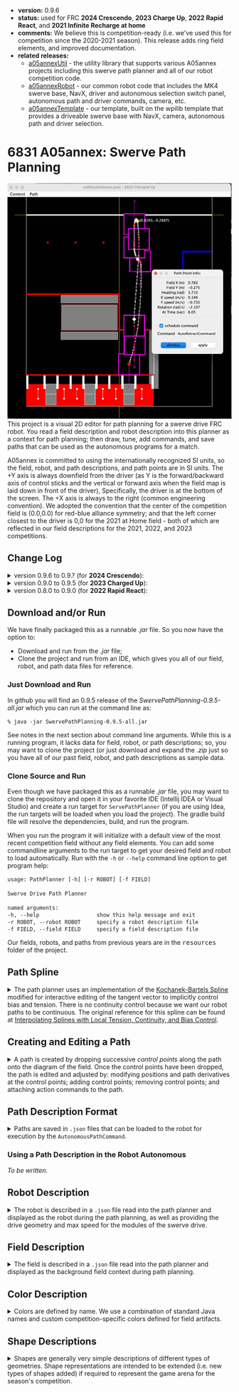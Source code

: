 * **version:** 0.9.6
* **status:** used for FRC **2024 Crescendo**, **2023 Charge Up**, **2022 Rapid React**, and **2021 Infinite Recharge at home**
* **comments:** We believe this is competition-ready (i.e. we've used this for competition since the 2020-2021
  season). This release adds ring field elements, and improved documentation.
* **related releases:**
  * [a05annexUtil](https://github.com/A05annex/a05annexUtil) - the utility library that supports various A05annex
    projects including this swerve path planner and all of our robot competition code.
  * [a05annexRobot](https://github.com/A05annex/a05annexRobot) - our common robot code that includes the MK4 swerve
    base, NavX, driver and autonomous selection switch panel, autonomous path and driver commands, camera, etc.
  * [a05annexTemplate](https://github.com/A05annex/a05annexTemplate) - our template, built on the wpilib template
    that provides a driveable swerve base with NavX, camera, autonomous path and driver selection.

# 6831 A05annex: Swerve Path Planning

![alt text](./resources/swerve-path-planner.jpg "Swerve Path Planner")
This project is a visual 2D editor for path planning for a swerve drive FRC robot. You read a field description
and robot description into this planner as a context for path planning; then draw, tune, add commands, and
save paths that can be used as the autonomous programs for a match.

A05annex is committed to using the internationally recognized SI units, so the field, robot, and path
descriptions, and path points are in SI units. The +Y axis is always downfield from the driver (as Y is
the forward/backward axis of control sticks and the vertical or forward axis when the field map is laid
down in front of the driver), Specifically, the driver is at the bottom of the screen. The +X axis is
always to the right (common engineering convention). We adopted
the convention that the center of the competition field is (0.0,0.0) for red-blue alliance symmetry; and
that the left corner closest to the driver is 0,0 for the 2021 at Home field - both of which are reflected
in our field descriptions for the 2021, 2022, and 2023 competitions.

## Change Log

<details>
  <summary>version 0.9.6 to 0.9.? (for <b>2024 Crescendo</b>):</summary>

  * added <b>2024 Crescendo</b> field description, and 2024 robot descriptions;
</details>
<details>
  <summary>version 0.9.0 to 0.9.5 (for <b>2023 Charged Up</b>):</summary>

  * added <b>2023 Charged Up</b> field description, and 2023 robot descriptions;
  * added <tt>scale</tt> for field components to support mirroring the red and blue side of the field;
  * added dialog editing of the rotation speed at control points. There is currently no interactive graphical
    editing of rotation because we have not found a good way to present an editing handle for rotation speed;
  * Fixed a timing issue that sometimes threw exceptions when path animation started;
  * Fixed error in path point info dialog where Field Y was incorrectly reporting field X, added X, Y, and rotation
    speed to the reported path point information;
  * added saved Idea run configurations;
  * improved user documentation.
</details>
<details>
  <summary>version 0.8.0 to 0.9.0 (for <b>2022 Rapid React</b>):</summary>

  * added *stop-and-run* commands for control points and *scheduled commands* for path points. See
    [Running Commands Along The Path](#Running-Commands-Along-The-Path);
  * robots often have *appendages*, like a collector or hangar, that extend past to robot periphery
    and must be considered in path planning - appendages were added to
    the [Robot Description](#Robot-Description);
  * while there is an 'FRC standard field', different competitions like **2020 Infinite Recharge**,
    **2021 At Home**, and **2022 Rapid React** have configured this to different sizes and/or
    restricted the portion of the field where autonomous action can happen. To adapt, we moved the field boundary
    description from the *Swerve Path Planner* constants to the [Field Description](#Field-Description)
    as the <tt>"arena"</tt> description. The <tt>-ah</tt> command argument was removed because field
    extents are now in the field description rather than programmed. All field descriptions
    in <tt>./resources/fields</tt> have been updated to include an <tt>"arena"</tt> description;
  * minor changes for better interactive editing feedback and response.
</details>

## Download and/or Run

We have finally packaged this as a runnable *.jar* file. So you now have the
option to:
* Download and run from the *.jar* file;
* Clone the project and run from an IDE, which gives you all of our field, robot,
  and path data files for reference.

### Just Download and Run

In github you will find an 0.9.5 release of the *SwervePathPlanning-0.9.5-all.jar*
which you can run at the command line as:
```
% java -jar SwervePathPlanning-0.9.5-all.jar
```
See notes in the next section about command line arguments. While this is a running
program, it lacks data for field, robot, or path descriptions; so, you may want to
clone the project (or just download and expand the *.zip* just so you have all of our past
field, robot, and path descriptions as sample data.

### Clone Source and Run
Even though we have packaged this as a runnable *.jar* file, you may want to
clone the repository and open it in your favorite IDE (Intellij IDEA or
Visual Studio) and create a run target for `ServePathPlanner` (if you are using Idea, the run targets
will be loaded when you load the project). The gradle build file will resolve the
dependencies, build, and run the program.

When you run the program it will initialize with a default view of the most recent competition field
without any field elements. You can add some
commandline arguments to the run target to get your desired field and robot to load automatically.
Run with the `-h`
or `--help` command line option to get program help:
```
usage: PathPlanner [-h] [-r ROBOT] [-f FIELD]

Swerve Drive Path Planner

named arguments:
-h, --help                  show this help message and exit
-r ROBOT, --robot ROBOT     specify a robot description file
-f FIELD, --field FIELD     specify a field description file
```
Our fields, robots, and paths from previous years are in the <tt>resources</tt> folder of the project.

## Path Spline

<details>
  <summary>The path planner uses an implementation of the
  <a href="https://en.wikipedia.org/wiki/Kochanek%E2%80%93Bartels_spline">Kochanek-Bartels Spline</a> modified
  for interactive editing of the tangent vector to implicitly control bias and tension. There is no
  continuity control because we want our robot paths to be continuous. The original reference for this
  spline can be found at
  <a href="https://www.engr.colostate.edu/ECE455/Readings/TCB.pdf">
  Interpolating Splines with Local Tension, Continuity, and Bias Control</a>.
  </summary>
<br>
When control points are created the tangent (derivatives) at that control point and surrounding
control points are computed/recomputed using the [Cardinal-Spline](https://en.wikipedia.org/wiki/Cubic_Hermite_spline)
formulation with the default tension specified by a program constant. The tangent is adjusted using a
control handle which intuitively manipulates the shape of the spline at the control point to implicitly
edit tension and bias.
</details>

## Creating and Editing a Path

<details><summary>
A path is created by dropping successive <i>control points</i> along the path onto the diagram of the field. Once the
control points have been dropped, the path is edited and adjusted by: modifying positions and path derivatives
at the control points; adding control points; removing control points; and attaching action commands to the
path.</summary>

### Initial Path Creation

When the path planner is started it shows, by default, the full 2022 field boundary
with no field elements (see <a href="#Field-Description">Field Description</a> for loading a specific field
and elements); and will use a default robot chassis that is 0.9m long and 0.5m wide; and 1.1m
long amd 0.7m long with bumpers (see <a href="#Robot-Description">Robot Description</a> for loading
a description of your robot).
<p>
The display starts in <i>path creation mode</i>. Each time you click on the field a control point will be
created at that position. A <i>double-click</i> will end the path at the control point created there
and switch to <i>path edit</i> mode. Alternately, you can <i>right-click</i> to get a
context-sensitive menu, and select <b>End Path</b> to end the path at the last created control point,
and switch to <i>path edit</i> mode.

### Playing the Path

An animation of the robot following the path can be *played* in two ways:
<ul>
<li>From the main menu, under <b>Path</b>, select <b>Play Path</b></li>
<li>From the context menu (right-click anywhere to get the context menu), select <b>Play Path</b></li>
</ul>
This will animate the robot following the path at actual speed/timing.

### Editing the Path

<details><summary>
Once you create a path, really a first guess at the path by dropping a few control points, you go immediately
into path tuning (editing). Generally, the questions and adjustments are around:
<ul>
<li>Is this really the path I meant, and, can I fix it?;</li>
<li>Is the robot capable of following the path, and if not, how do I fix it?;</li>
<li>Is the robot facing the right direction, and if not, how do I fix it?;</li>
<li>How do I tell the robot to do something in addition to following the path?;</li>
<li>How can I optimize timing or speed for a faster (better) path?</li>
</ul>
Expand this section to get answers for these questions.
</summary>

#### What is a Control Point?

A control point is a position on the field that the path will pass through at a specified time with a specified
velocity, direction, and rotation speed. Each time you drop a new control point it is, by default, 1 second further along the
path than the last control point. At the control point you will see editing handles for: position on the field;
direction and velocity; and field orientation of the robot as shown below.
![alt text](./resources/ControlPoint.jpg "Control Point Editing")

As you move the cursor you will always get the *field position* feedback with the cursor. If you are over an
editing handle, the handle will be surrounded by a green circle. In the figure above, the cursor is above the
control point position handle. When you are above a handle (it has a green circle) you can left-click and
drag the handle to edit that parameter (field position, direction and velocity,
robot heading) at that control point.

NOTE that as you edit the control point, the robot path will reflect those edits. The robot path will be colored
to describe things you should consider:
* **white** - this is a valid robot path;
* **red** - this path is asking the robot to perform beyond its capabilities - specifically, you are asking at
  least one module to go faster than is possible;
* **orange** - this path is in danger of crashing (or will crash) into the field perimeter.

### Clearing a Bad Path and Restarting Path Creation

We all do some testing, drop some points, create a path, and say "Good experiment, delete that and let's start
over". This is how we do that:
<ul>
<li>From the main menu, under <b>Path</b>, select <b>Clear Path</b></li>
<li>From the context menu (right-click anywhere to get the context menu), select <b>Clear Path</b></li>
</ul>
This will clear any loaded or created path from the path planner, and you will lose any edits made since the last
time you saved the path. The path planner will be placed in path creation mode and you can start dropping cointrol
points for the new path.

### Reshaping the path

<details><summary>There are 2 primary approaches to reshaping a path:
<ul>
<li>Edit (move, change direction and/or velocity and heading) at control points of the existing path;</li>
<li>Add or remove control points.</li>
</ul>
</summary>

#### Editing a Control Point

In the previous <a href="#What-is-a-Control-Point">What is a Control Point</a> section, the handles are your
way to interactively edit the curve around a control point. Specifically:
<ul>
<li><i>position handle</i> - moves the control point, the point the path goes though, on the field;</li>
<li><i>direction/velocity handle</i> - shapes the curve around the point;</li>
<li><i>robot heading handle</i> - changes the heading of the robot as it goes through that control point.</li>
</ul>
It is useful to play with these on a test path to get a better idea how the handles control and shape the path.

#### Adding and Removing Control Points

Often you will find that as you edit and reshape your path you will be moving too many control points and want to
delete control points that are superfluous; or, You need finer control somewhere along the path, and you want to
add a control point. Here is how you do that:
<ul>
<li>Removing a Control Point:
<ul>
<li>right click on the <i>field position handle</i> of the control point;</li>
<li>from the context menu, select <b>Delete Control Point</b>. The control point will be deleted, and
the timing for all other control points will remain unchanged.</li>
</ul></li>
<li>Adding a Control Point:
<ul>
<li>right click on the path point where you wnt to add a control point;</li>
<li>from the context menu, select <b>Insert Control Point</b>. A control point will be added at that path
point with the timing and other parameters of that path point. This should produce minimal disturbance of
the current path and give you additional control point for path tuning.</li>
</ul></li>
</ul>

</details>

### Editing Timing along the Path

<details><summary>
There are 2 ways to adjust path timing:
<ul>
<li>Re-time a control point in the path;</li>
<li>Re-time the entire path.</li>
</ul>
</summary>

#### Re-timing a Single Control Point

When you initially drop control points to define a path, each new control point is set to be 1 second from the
last. Often, you will need a couple control points close together to control motion around some field obstacle,
and the 1 second spacing between control points is not at all what you want. You can change the time for an individual
control point, which will reset the timing for all subsequent points so they have the same relative timing.

For example, suppose my robot needs to move forward 2m, then take a .25m left jog, and move forward again. I create a
path with a start point, a 2nd control point immediately before the jog, a 3rd control point immediately after the
jog, and then a 4th control point another 2m forward. These 4 points are assigned an initial timing of 0sec, 1sec,
2sec, and 3sec respectively. When you play the path you will see the robot slow to a crawl between control points 2
and 3 - not at all what you wanted.

What you really want is for control points 2 and 3 to be closer together in time so the robot maintains its speed
as it makes the jog, so instead of control point 3 being crossed in 2sec, you want to cross it in 1.3sec. Let's
change the time the robot crosses point 3 to 1.3sec:
<ul>
<li>right click on the <i>field position handle</i> of the 3rd control point;</li>
<li>from the context menu, select <b>Info</b>, this will bring up a control point information dialogue;</li>
<li>in the control point information dialogue, edit the <b>At Time</b> from 2 to 1.3, and <b>apply</b> this
change. The 3rd control point and all subsequent points have now had their time adjusted, which should
be reflected when you play the path.</li>
</ul>

#### Re-timing the Entire Path

It is common to start path planning with a path that is slower than the best the robot could achieve to
make tuning easier, and make it less damaging to the robot and test arena if the path does not go as
expected. Once the path is working pretty well, we often want to turn up the speed and continue to tune
until we get maximum robot performance. The path planner provides a speed multiplier to accommodate this
need. The speed multiplier defaults to 1.0. To change the speed multiplier, from the main menu, under <b>Path</b>
select <b>Speed Multiplier</b> to bring up a dialogue for changing the multiplier.

Note that when you change the speed multiplier, the red path highlights for paths that are beyond the capability
of the robot will change to reflect the new speed profile, encouraging you to tune control points to keep the
path within the robot capabilities.

</details>

</details>

### Running Commands Along The Path
<details><summary>
In the <b>2021 At Home Challenges</b>, the obstacle course challenges merely required a path. For the <b>2022
Rapid React</b> competition it became obvious we needed the paths to include other actions (commands) that needed to
run at various points on the path (like <i>start/stop-collector</i>, or <i>aim-and-shoot</i>). So the
<code>AutonomousPathCommand</code> run on the robot is really a dynamically configured (configured when the path is
executed) Command Group.

Two types of commands are supported:
<ul>
<li>A Command that is scheduled to execute at a specif point along the path the robot is following, e.g.
  start/stop the collector rollers;</li>
<li>A command that happens at a control point where the robot stops, the path follower relinquishes
  control of the swerve drive, and path following resumes at the completion
  of the command. An example of this would be a command that aims the shooter at a target, spins-up 
  the shooter rollers, and takes a shot.</li>
</ul>
</summary>

#### Scheduled Commands ####

<i>To be written</i>

#### Stop-And-Run Commands ####

<i>To be written</i>

</details>

</details>

## Path Description Format

<details>
  <summary>Paths are saved in <code>.json</code> files that can be loaded to the robot for execution by the
  <code>AutonomousPathCommand</code>.
  </summary>

The path is saved as a list of control points in a dictionary with these keys:
- **<tt>"title"</tt>**: (optional, string) A title or name for the path, primarily used as file documentation
  to refresh you on the path this file represents.
- **<tt>"description"</tt>**: (optional, string) A more verbose description if the path, again primarily used as file
  documentation to refresh you on the path this file represents.
- **<tt>"controlPoints"</tt>**: (required, list) The list of control points. A control point is a dictionary
  containing these fields:
  - **<tt>"fieldX"</tt>**: (optional, double, default=0.0) The field X position in meters.
  - **<tt>"fieldY"</tt>**: (optional, double, default=0.0) The field Y position in meters.
  - **<tt>"fieldHeading"</tt>**: (optional, double, default=0.0) The field heading in radians.
  - **<tt>"time"</tt>**: (optional, double, default=0.0) The time at which this control point should be reached.
  - **<tt>"derivativesEdited"</tt>**: (optional, boolean, default=<tt>false</tt>) Whether the derivatives of the
    control point velocities have been explicitly set (usually by manipulating the direction/velocity handle for
    the control point). If <code>false</code>, then the X,Y velocities at the control point are set
    algorithmically at load and when the control point is moved. If <code>true</code> then the X,Y velocities specified
    here are used for the control point.
  - **<tt>"field_dX"</tt>**: (optional, double, default=0.0) The field X velocity in meters per second.
  - **<tt>"field_dY"</tt>**: (optional, double, default=0.0) The field Y velocity in meters per second.
  - **<tt>"HeadingDerivativeEdited"</tt>**: (optional, boolean, default=<tt>false</tt>) Whether the derivative of the
    control point heading has been explicitly set. If <code>false</code>, then the heading derivative at the control
    point is set algorithmically. If <code>true</code> then dHeading specified here is used for the control point.
  - **<tt>"field_dHeading"</tt>**: (optional, double, default=0.0) The field angular velocity in
    radians per second. Currently, ignored as the derivative is always generated from the headings of the adjacent
    control points.
  - **<tt>"robotActionCommand"</tt>**: (optional, string) The action command to run once the robot stops
    at this control point. This command may require the **<tt>a05annex/src/subsystems/DriveSubsystem</tt>**. If
    this command does not finish, the rest of the path will not be run. If not specified, no robot action will
    be run at this control point.
  - **<tt>"robotActionDuration"</tt>**: (conditional, double) Required if **<tt>robotActionCommand</tt>** is
    specified. This is the expected duration (in seconds) of the **<tt>robotActionCommand</tt>** and is used
    only in the pat planner to pause path following at the control point for this time in order to simulate
    the actual timing when the path is played for planning.
- **<tt>"speedMultiplier"</tt>**: (optional, string, default=1.0) The speed multiplier for the path. If greater than
  1.0 the robot will be moving faster along the path.
- **<tt>"robotScheduledActions"</tt>**: (optional, list) The list of scheduled actions. A scheduled action is a
  dictionary containing these fields:
  - **<tt>"robotActionCommand"</tt>**: (required, string) The action command to be scheduled at
    **<tt>robotScheduledActionTime</tt>**. This command must not require the
    **<tt>a05annex/src/subsystems/DriveSubsystem</tt>**.
  - **<tt>"robotScheduledActionTime"</tt>**: (required, double) The time along the path when the
    **<tt>robotActionCommand</tt>** will be scheduled to run.
  

  
#### Path Description Examples

<details>
<summary>
This is the path description for a 2m diameter calibration path (see the
<code>./resources/paths/test_circle_2m.json</code> path):
</summary>

```json
{
  "description": "2m diameter test circle.",
  "title": "The path for a 2 meter diameter test circle with the robot facing the center of the circle.",
  "controlPoints": [
    {
      "fieldY": 0.0,
      "fieldX": 0.0,
      "fieldHeading": 0.0,
      "time": 0.0
    },
    {
      "fieldY": 1.0,
      "fieldX": -1.0,
      "fieldHeading": 1.5708,
      "time": 1.0
    },
    {
      "fieldY": 2.0,
      "fieldX": 0.0,
      "fieldHeading": 3.1416,
      "time": 2.0
    },
    {
      "fieldY": 1.0,
      "fieldX": 1.0,
      "fieldHeading": 4.7124,
      "time": 3.0
    },
    {
      "fieldY": 0.0,
      "fieldX": 0.0,
      "fieldHeading": 6.2832,
      "time": 4.0
    }
  ]
}
```
When loaded into the path planner, the path looks like this:<br>
![alt text](./resources/2m_circle_path.jpg "2m circle path")
<p>
Note that the path is defined using positions, velocities, and time. When the path is processed by the robot
code that information is translated to drive commands.

</details>
</details>

### Using a Path Description in the Robot Autonomous

*To be written.*

## Robot Description

<details>
  <summary>The robot is described in a <code>.json</code> file read into the path planner and displayed as the robot during
  the path planning, as well as providing the drive geometry and max speed for the modules of the swerve
  drive.
  </summary>
Having a good description of the robot is helpful in identifying when the planned path exceeds the
capability of the robot (i.e. it just cannot go that fast), and detecting collisions or near collisions
between the robot and game elements.

### Robot Description Format

The robot description has **<tt>"title"</tt>** and **<tt>"description"</tt>** elements, and the actual geometry
of the robots is divided into 4 sections:
- **<tt>"title"</tt>**: (optional, string) A title or name for the robot, primarily used as file documentation to refresh
  you on the robot this file represents.
- **<tt>"description"</tt>**: (optional, string) A more verbose description if the robot, again primarily used as file
  documentation to refresh you on the robot this file represents.
- **<tt>"drive"</tt>**: (optional, dictionary) describes the geometry of the drive
  - **<tt>"length"</tt>**: (optional, double, default=0.7) The length of the drive (pivot axis to pivot axis) in meters.
  - **<tt>"width"</tt>**: (optional, double, default=0.3) The width of the drive (pivot axis to pivot axis) in meters.
  - **<tt>"maxSpeed"</tt>**: (optional, double, default=3.0) The maximum module speed (meters/sec)
- **<tt>"chassis"</tt>**: (optional, dictionary) describes the geometry of the chassis (it is currently assumed the drive
  and chassis share the same centroid)
  - **<tt>"length"</tt>**: (optional, double, default=0.9) The length of the chassis in meters.
  - **<tt>"width"</tt>**: (optional, double, default=0.5) The width of the chassis in meters.
- **<tt>"bumpers"</tt>**: (optional, dictionary)
  - **<tt>"length"</tt>**: (optional, double, default=1.1) The length of robot with bumpers in meters.
  - **<tt>"width"</tt>**: (optional, double, default=0.7) The width of the robot with bumpers in meters.
- **<tt>"appendages"</tt>**: (optional, dictionary)

### Example Robot Description file

<details>
  <summary>
  This is a robot file which describes our 2023 competition swerve base:
  </summary>

```json
{
  "title": "2023 competition base.",
  "description": "This is the black anodized competition base for 2023 A05 annex, FRC team 6831",
  "drive": {
    "length": 0.5461,
    "width": 0.5461,
    "maxSpeed": 3.136
  },
  "chassis": {
    "length": 0.712,
    "width": 0.712
  },
  "bumpers": {
    "length": 0.8636,
    "width": 0.8636
  }
}
```

Note that the only use for **<tt>drive.maxSpeed</tt>** is in determining whether the robot is capable
of executing the specified path.

</details>
</details>

## Field Description

<details>
  <summary>
  The field is described in a <code>.json</code> file read into the path planner and displayed as the background
  field context during path planning.
  </summary>
The Path Planner initializes displaying the field axes ([0.0,0.0] is center field),
and the standard field outline. The field description adds the game elements for the season-specific game, and
may change the field outline and display the portion of the field that is of interest in path planning.

To simplify field description there are sections of the description for;
- field <tt>arena</tt> where you describe field outline and the view that is of interest in autonomous path planning
- game <tt>components</tt> where you describe game elements like the scoring pieces, scoring targets, scoring
  piece depots, etc.;
- and a <tt>field</tt> section that lets you position components and describe which
  alliance (if any) they belong to.

### Field Description Format

The field is described in a <tt>.json</tt> file read into the planner and displayed as the context
for planning move paths. The field description file has 4 main elements:
- **<tt>"title"</tt>**: (optional, string) A title or name for the field, primarily used as file documentation
  to refresh you on the field this file represents.
- **<tt>"description"</tt>**: (optional, string) A more verbose description if the field, again primarily used as file
  documentation to refresh you on the field this file represents.
- **<tt>"arena"</tt>**: (optional, dictionary) a description of the arena bounds and view that is of interest. if 
  not specified, the default *<tt>"field"</tt> is the 2022 field, and the default <tt>"view"</tt> is the
  entire field.
  - **<tt>"extent"</tt>**: (optional, list) The extent is specified by a list of 4 doubles that are the
    min-X, min-Y, max-X and max-Y extents of the field. The default extent is the 2022 field as:
    <tt>[-4.115, -8.23, 4.115, 8.23]</tt>. Past fields were the 2021 Infinite Recharge At Home as:
    <tt>[0.0, 0.0, 4.572, 9.144]</tt>; and 2020 Infinite Recharge as: 
    <tt>[-4.105, -7.99, 4.015, 7.99]</tt>.
  - **<tt>"view"</tt>**: (optional, list) Autonomous activity is often restricted to path of the field, and
    this is the min-X, min-Y, max-X and max-Y of the part of the field you are interested in. This defaults
  - to the full field if not specified.
- **<tt>"components"</tt>**: (required, list) The list of field components (elements or assembles) that are
  generally specific to the competition for the year, and often appear multiple times on the field. Within
  this list are dictionaries describing the components as:
  - **<tt>"name"</tt>**: (required, string) The name of the component. This name will be used in the field
    description to specify components to be added to the field and must be unique in the list of components.
  - **<tt>"lineColor"</tt>**: (optional, string, default=<tt>"white"</tt>) The outline color or <tt>null</tt> if
    no outline should be drawn, see [Color Description](#Color-Description) for valid color values.
  - **<tt>"fillColor"</tt>**:  (optional, string, default=<tt>null</tt>) The fill color or <tt>null</tt> if
    the geometry should not be filled, see [Color Description](#Color-Description).
  - **<tt>"shapes"</tt>**: (required, list) A list of shapes which will be rendered using the <tt>"lineColor"</tt> and
    <tt>"fillColor"</tt> directives. Each shape is described by a dictionary that has a <tt>"type"</tt> specifier
    and other keys specific to that type. See [Shapes Descriptions](#Shape-Descriptions) for the formats of the
    shape types that are currently supported.
- **<tt>"field"</tt>**: The drawing of the field. By default, the path planner draws the field axes and outline.
  This section describes the things that should be drawn on the field, specifically: components as describes in
  the previous section and additional field geometry. Components are specified by name, an optional alliance color,
  and positioning translation and/or rotation.
  - **<tt>"components"</tt>**: The list of components to be drawn on the field. Within this list are
  dictionaries describing the field placement of components as:
    - **<tt>"component"</tt>**: (required, string) The name of the component which must have been defined in the
      <tt>"components"</tt> section of the field description.
    - **<tt>"alliance"</tt>**: (optional, string, default=<tt>null</tt>) If this component is being drawn as
      an alliance specific game element, specify the alliance as <tt>"red"</tt> or <tt>"blue"</tt>.
    - **<tt>"translate"</tt>**: (optional, [*x*,*y*], default=[0.0,0.0]) The translation for this component (in
      meters). NOTE: rotations are applied before translations.
    - **<tt>"rotate"</tt>**: (optional, double, default=0.0) The rotation for this component (in radians). NOTE:
      rotations are applied before translations.
    - **<tt>"scale"</tt>**: (optional, [*x*,*y*], default=[1.0,1.0])) A scale multiplier for this component. Typically
      this is used to mirror components to the other end of the field. NOTE:
      scale is applied before translation and rotation.


### Example Field Description file

<details>
  <summary>
  The example description is the part of the description of the 2020 Infinite Recharge field.
  </summary>

Things to note:
* In the <tt>"arena"</tt> key, a <tt>"view"</tt> is specified that will show only the far half of the
  field. Remove the <tt>"view"</tt> to see the entire field (as shown in th image after the example description).
* The <tt>"start line"</tt> component is just a line across the field at the center of the field. When used
  in the <tt>"field"</tt> description it is used once with a translation to the blue and of the field and
  a second time with a translation to the red end of the field.
* The <tt>"ball pickup"</tt> safe zone component is described by its position at the red end of the field, but 
  is given the <tt>"alliance"</tt> color. When drawn on the <tt>"field"</tt> it is drawn once where the
  <tt>"alliance"</tt> is <tt>"red"</tt>, and drawn again rotated at 90&deg;(3.1416 radians) where the
  <tt>"alliance"</tt> is <tt>"blue"</tt> letting us define a single component used for both alliances.

```json
{
  "title": "Infinite Recharge 2019-2020",
  "description": "The Infinite Recharge arena with only start lines, pickup, and some power cells.",
  "arena": {
    "extent": [-4.105, -7.99, 4.105, 7.99],
    "view": [-4.105, 0.0, 4.105, 7.99]
  },
  "components": [
    {
      "name": "power cell",
      "lineColor": "yellow",
      "fillColor": "yellow",
      "shapes": [
        {
          "type": "circle",
          "center": [ 0.0, 0.0 ],
          "radius": 0.0889
        }
      ]
    },
    {
      "name": "start line",
      "lineColor": "white",
      "fillColor": "white",
      "shapes": [
        {
          "type": "rect",
          "lower left": [ -4.1050, -0.0254 ],
          "upper right": [ 4.1050, 0.0254 ]
        }
      ]
    },
    {
      "name": "ball pickup",
      "lineColor": "alliance",
      "fillColor": "alliance",
      "shapes": [
        {
          "type": "polygon",
          "points": [
            [-2.4626,7.9900],
            [-2.3968,7.9900],
            [-1.7006,7.2998],
            [-1.0104,7.9900],
            [-0.9386,7.9900],
            [-1.7006,7.2280]
          ]
        }
      ]
    }
  ],
  "field": {
    "components": [
      {
        "component": "power cell",
        "translate": [ -3.4001, 0.0]
      },
      {
        "component": "power cell",
        "translate": [ -3.4001, -0.9144]
      },
      {
        "component": "power cell",
        "translate": [ -3.4001, -1.8288 ]
      },
      {
        "component": "start line",
        "translate": [ 0.0000, 4.9766 ]
      },
      {
        "component": "start line",
        "translate": [ 0.0000, -4.9766 ]
      },
      {
        "component": "ball pickup",
        "alliance": "red"
      },
      {
        "component": "ball pickup",
        "alliance": "blue",
        "rotate": 3.1416
      }
    ]
  }
}
```
When loaded this field looks like this:
![alt text](./resources/exampleField.jpg "Example Field")

Let's explore the field description file to understand this representation. Components are playing
pieces that can be anywhere on the field (power cells), or fixed game elements (start lines, pickup areas).
Components can be alliance neutral (power cells, start lines), or alliance specific (pickup areas). The field
is described by locating components on the field.

The power cells are defined with a local axis system there (0,0) is the center of the power cell. The color
is defined as yellow (it is neutral, and is not specific to either alliance). Power cells are translated (moved to)
specific locations on the game grid when laying out the field.

The start line is specifically placed on the field (a field element), and is symmetrically located on the red-blue
sides of the field - though it has no alliance-specific meaning. The start line is defined for one end of the field
in the color white. A 3.14radian (180&deg;) rotation reflects it at the opposite end of the field.

The ball pickup (power cell pickup) is alliance specific - i.e. only the specified alliance can pick up balls
there, and it is a penalty for the opposing alliance to encroach on this space. **Note** that the component is defined
relative to the red alliance side of the field, the color is specified as `alliance`, and when drawn, it is the `red`
alliance when not transformed, and the `blue` alliance when rotated 3.14radian (180&deg;) to the blue alliance side.
</details>
</details>

## Color Description

<details>
  <summary>Colors are defined by name. We use a combination of standard Java names and custom
  competition-specific colors defined for field artifacts.</summary>

We could have built an interface for describing color by RGB components, but, instead we used the defined
Java [Color](https://docs.oracle.com/en/java/javase/11/docs/api/java.desktop/java/awt/Color.html) names for
simplicity and readability, and to allow us to use <tt>alliance</tt> as the name of a component
colored by the alliance it belongs to. The recognized colors are:
- **<tt>"alliance"</tt>**: Use the alliance color when the component is drawn or filled. This should be used
  for any components that represent alliance specific field markings, goals, pieces, etc. When the
  component is drawn into the field, the alliance color will be specified.
- **<tt>"white"</tt>**: Use white when the component is drawn or filled.
- **<tt>"red"</tt>**: Use red when the component is drawn or filled.
- **<tt>"blue"</tt>**: Use blue when the component is drawn or filled.
- **<tt>"light-gray"</tt>**: Use light gray when the component is drawn or filled.
- **<tt>"gray"</tt>**: Use gray when the component is drawn or filled.
- **<tt>"dark-gray"</tt>**: Use dark gray when the component is drawn or filled.
- **<tt>"black"</tt>**: Use black gray when the component is drawn or filled.
- **<tt>"orange"</tt>**: Use orange when the component is drawn or filled.
- **<tt>"green"</tt>**: Use green when the component is drawn or filled.
- **<tt>"cyan"</tt>**: Use cyan when the component is drawn or filled.
- **<tt>"green-zone"</tt>**: The color for the green zone for Infinite Recharge at Home.
- **<tt>"yellow-zone"</tt>**: The color for the yellow zone for Infinite Recharge at Home.
- **<tt>"blue-zone"</tt>**: The color for the blue zone for Infinite Recharge at Home.
- **<tt>"purple-zone"</tt>**: The color for the purple zone (reintroduction zone) for Infinite Recharge at Home.
- **<tt>"red-zone"</tt>**: The color for the red zone for Infinite Recharge at Home.
</details>

## Shape Descriptions

<details>
  <summary>Shapes are generally very simple descriptions of different types of geometries. Shape representations are
  intended to be extended (i.e. new types of shapes added) if required to represent the game
  arena for the season's competition.</summary>

Each shape is represented by a dictionary with a <tt>"type"</tt> key
describing the shape type, and then type-specific keys and values. These are the shape types, and the
corresponding keys that describe the currently supported shapes:
- **<tt>"circle"</tt>** - A circle of some radius centered at some location:
  - **<tt>"center"</tt>**: (required, [*x*,*y*]) The local X and Y coordinates, in meters, of the center
    of the circle.
  - **<tt>"radius"</tt>**: (required, double) The radius, in meters.
- **<tt>"rect"</tt>** - An axis-aligned rectangle defined by lower-left and upper-right coordinates:
  - **<tt>"lower left"</tt>**:
  - **<tt>"upper right"</tt>**:
- **<tt>"polygon"</tt>** - An arbitrary closed polygon specified by a set of points. It is assumed that
  there is a closing line segment between the first and last point:
  - **<tt>"points"</tt>**: A list of points describing the polygon, each point is described as a list
    containing the [*x*,*y*] local X and Y coordinates, in meters, of the point. The points describe a
    path that will be automatically closed.
</details>